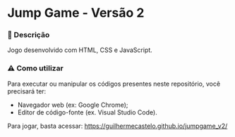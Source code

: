# Jump Game - Versão 2

### 📌 Descrição
Jogo desenvolvido com HTML, CSS e JavaScript.

### ⚠ Como utilizar
Para executar ou manipular os códigos presentes neste repositório, você precisará ter:

- Navegador web (ex: Google Chrome);
- Editor de código-fonte (ex. Visual Studio Code).

Para jogar, basta acessar:
<https://guilhermecastelo.github.io/jumpgame_v2/>
